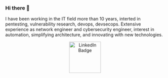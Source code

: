 ### Hi there 👋

I have been working in the IT field more than 10 years, interted in pentesting, vulnerability research, devops, devsecops. Extensive experience as network engineer and cybersecurity engineer, interest in automation, simplifying architecture, and innovating with new technologies.

<div id="badges" align="center">
  <a href="https://www.linkedin.com/in/tony-fu-/">
    <img src="https://img.shields.io/badge/LinkedIn-blue?logo=linkedin&logoColor=white" width="100" alt="LinkedIn Badge"/>
  </a>
</div>

<!--
**Tonyfu09/tonyfu09** is a ✨ _special_ ✨ repository because its `README.md` (this file) appears on your GitHub profile.

Here are some ideas to get you started:

- 🔭 I’m currently working on ...
- 🌱 I’m currently learning ...
- 👯 I’m looking to collaborate on ...
- 🤔 I’m looking for help with ...
- 💬 Ask me about ...
- 📫 How to reach me: ...
- 😄 Pronouns: ...
- ⚡ Fun fact: ...
-->
